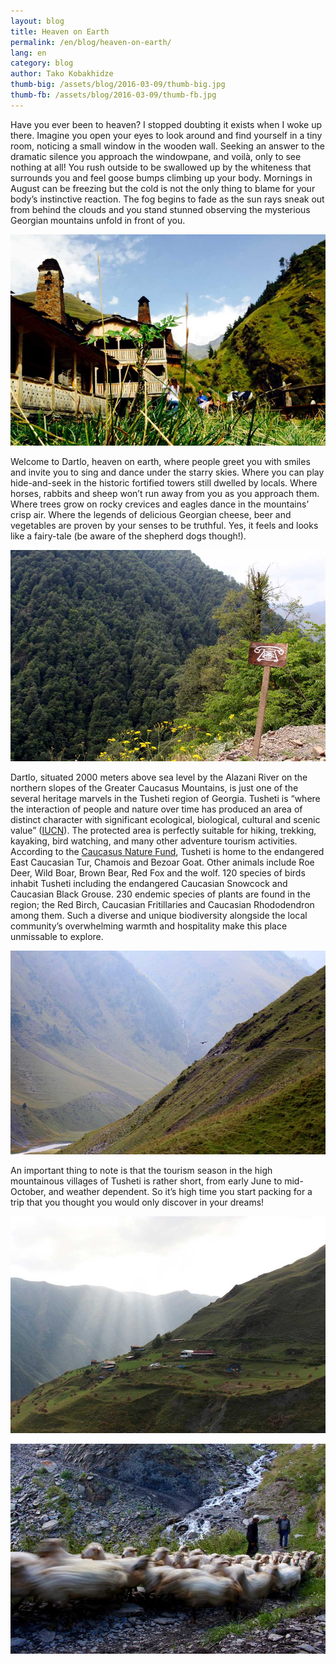 ```yaml
---
layout: blog
title: Heaven on Earth
permalink: /en/blog/heaven-on-earth/
lang: en
category: blog
author: Tako Kobakhidze
thumb-big: /assets/blog/2016-03-09/thumb-big.jpg
thumb-fb: /assets/blog/2016-03-09/thumb-fb.jpg
---
```


Have you ever been to heaven? I stopped doubting it exists when I woke up there. Imagine you open your eyes to look around and find yourself in a tiny room, noticing a small window in the wooden wall. Seeking an answer to the dramatic silence you approach the windowpane, and voilà, only to see nothing at all! You rush outside to be swallowed up by the whiteness that surrounds you and feel goose bumps climbing up your body. Mornings in August can be freezing but the cold is not the only thing to blame for your body’s instinctive reaction. The fog begins to fade as the sun rays sneak out from behind the clouds and you stand stunned observing the mysterious Georgian mountains unfold in front of you.

![image01][]

Welcome to Dartlo, heaven on earth, where people greet you with smiles and invite you to sing and dance under the starry skies. Where you can play hide-and-seek in the historic fortified towers still dwelled by locals. Where horses, rabbits and sheep won’t run away from you as you approach them. Where trees grow on rocky crevices and eagles dance in the mountains’ crisp air. Where the legends of delicious Georgian cheese, beer and vegetables are proven by your senses to be truthful. Yes, it feels and looks like a fairy-tale (be aware of the shepherd dogs though!). 

![image02][]

Dartlo, situated 2000 meters above sea level by the Alazani River on the northern slopes of the Greater Caucasus Mountains, is just one of the several heritage marvels in the Tusheti region of Georgia. Tusheti is “where the interaction of people and nature over time has produced an area of distinct character with significant ecological, biological, cultural and scenic value” ([IUCN](http://iucn.org/fr/propos/union/membres/nouvelles_et_ressources/nouvelles/?14706/Final-mile-in-historic-handover-of-Georgian-forest-protection-to-local-control)). The protected area is perfectly suitable for hiking, trekking, kayaking, bird watching, and many other adventure tourism activities. According to the [Caucasus Nature Fund](http://caucasus-naturefund.org/our-program/our-parks/tusheti-protected-areas/), Tusheti is home to the endangered East Caucasian Tur, Chamois and Bezoar Goat. Other animals include Roe Deer, Wild Boar, Brown Bear, Red Fox and the wolf. 120 species of birds inhabit Tusheti including the endangered Caucasian Snowcock and Caucasian Black Grouse. 230 endemic species of plants are found in the region; the Red Birch, Caucasian Fritillaries and Caucasian Rhododendron among them. Such a diverse and unique biodiversity alongside the local community’s overwhelming warmth and hospitality make this place unmissable to explore. 

![image03][]

An important thing to note is that the tourism season in the high mountainous villages of Tusheti is rather short, from early June to mid-October, and weather dependent. So it’s high time you start packing for a trip that you thought you would only discover in your dreams!  

![image04][]

![image05][]





[image01]: /assets/blog/2016-03-09/image01.jpg
[image02]: /assets/blog/2016-03-09/image02.jpg
[image03]: /assets/blog/2016-03-09/image03.jpg
[image04]: /assets/blog/2016-03-09/image04.jpg
[image05]: /assets/blog/2016-03-09/image05.jpg







